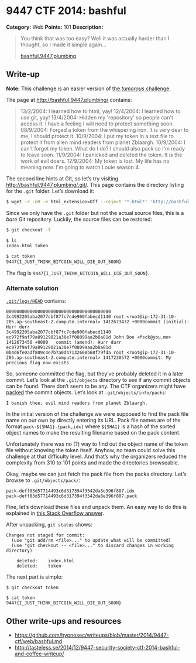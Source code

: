 # 9447 CTF 2014: bashful

**Category:** Web
**Points:** 101
**Description:**

> You think that was too easy? Well it was actually harder than I thought, so I made it simple again…
>
> [bashful.9447.plumbing](http://bashful.9447.plumbing/)

## Write-up

**Note:** This challenge is an easier version of [the _tumorous_ challenge](https://github.com/ctfs/write-ups/tree/master/9447-ctf-2014/tumorous#readme).

The page at <http://bashful.9447.plumbing/> contains:

> 13/2/2004: I learned how to html, yay!
> 12/4/2004: I learned how to use git, yay!
> 13/4/2004: Hidden my 'repository' so people can't access it. I have a feeling I will need to protect something soon.
> 08/9/2004: Forged a token from the whispering iron. It is very dear to me, I should protect it.
> 10/9/2004: I put my token in a text file to protect it from alien mind readers from planet Zblaargh.
> 10/9/2004: I can't forget my token. What do I do? I should also pack so I'm ready to leave soon.
> 11/9/2004: I panicked and deleted the token. It is the work of evil doers.
> 12/9/2004: My token is lost. My life has no meaning now. I'm going to watch Louie season 4.

The second line hints at Git, so let’s try visiting <http://bashful.9447.plumbing/.git/>. This page contains the directory listing for the `.git` folder. Let’s download it:

```bash
$ wget -r -nH -e html_extension=Off --reject '*.html*' 'http://bashful.9447.plumbing/.git/'
```

Since we only have the `.git` folder but not the actual source files, this is a _bare_ Git repository. Luckily, the source files can be restored:

```bash
$ git checkout -f

$ ls
index.html token

$ cat token
9447{I_JUST_THINK_BITCOIN_WILL_DIE_OUT_SOON}
```

The flag is `9447{I_JUST_THINK_BITCOIN_WILL_DIE_OUT_SOON}`.

### Alternate solution

[`.git/logs/HEAD`](http://bashful.9447.plumbing/.git/logs/HEAD) contains:

````
0000000000000000000000000000000000000000 3c4992205aba2077cbf87fc7cde900fabecd1140 root <root@ip-172-31-10-205.ap-southeast-2.compute.internal> 1412673432 +0000commit (initial): Hurr durr
3c4992205aba2077cbf87fc7cde900fabecd1140 ec972f9af79a09129021a30e7f08099aa2b8a81d John Doe <fsck@you.me> 1412673456 +0000	commit (amend): Hurr durr
ec972f9af79a09129021a30e7f08099aa2b8a81d 0b4d6fe0adf809c4e7b7a0d47132600b68f79fda root <root@ip-172-31-10-205.ap-southeast-2.compute.internal> 1417230572 +0000commit: My precious flag now exists
````

So, someone committed the flag, but they’ve probably deleted it in a later commit. Let’s look at the `.git/objects` directory to see if any commit objects can be found. There don’t seem to be any. The CTF organizers might have [packed](http://git-scm.com/book/en/v2/Git-Internals-Packfiles) the commit objects. Let’s look at `.git/objects/info/packs`:

```
I banish thee, evil mind readers from planet Zblaargh.
```

In the initial version of the challenge we were supposed to find the pack file name on our own by directly entering its URL. Pack file names are of the format `pack-${SHA1}.{pack,idx}` where `${SHA1}` is a hash of the sorted object names to make the resulting filename based on the pack content.

Unfortunately there was no (?) way to find out the object name of the token file without knowing the token itself. Anyhow, no team could solve this challenge at that difficulty level. And that’s why the organizers reduced the complexity from 310 to 101 points and made the directories browseable.

Okay, maybe we can just fetch the pack file from the packs directory. Let’s browse to `.git/objects/pack/`:

````
pack-deff83d57714493c6d317394f3542da8e396f887.idx
pack-deff83d57714493c6d317394f3542da8e396f887.pack
````

Fine, let’s download these files and unpack them. An easy way to do this is explained in [this Stack Overflow answer](http://stackoverflow.com/a/3333428/96656).

After unpacking, `git status` shows:

````
Changes not staged for commit:
  (use "git add/rm <file>..." to update what will be committed)
  (use "git checkout -- <file>..." to discard changes in working directory)

	deleted:    index.html
	deleted:    token
````

The next part is simple:

````
$ git checkout token

$ cat token
9447{I_JUST_THINK_BITCOIN_WILL_DIE_OUT_SOON}
````

## Other write-ups and resources

* <https://github.com/hypnosec/writeups/blob/master/2014/9447-ctf/web/bashful.md>
* <http://tasteless.se/2014/12/9447-security-society-ctf-2014-bashful-and-coffee-writeup/>
